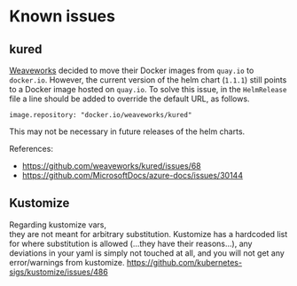 # Known issues

## kured

[Weaveworks](https://www.weave.works/) decided to move their Docker images from `quay.io` to `docker.io`.
However, the current version of the helm chart (`1.1.1`) still points to a Docker image hosted on `quay.io`. To solve this issue, in the `HelmRelease` file a line should be added to override the default URL, as follows.

```
image.repository: "docker.io/weaveworks/kured"
```

This may not be necessary in future releases of the helm charts.

References:
- https://github.com/weaveworks/kured/issues/68
- https://github.com/MicrosoftDocs/azure-docs/issues/30144

## Kustomize

Regarding kustomize vars,  
they are not meant for arbitrary substitution. Kustomize has a hardcoded list for where substitution is allowed (...they have their reasons...), any deviations in your yaml is simply not touched at all, and you will not get any error/warnings from kustomize.
https://github.com/kubernetes-sigs/kustomize/issues/486